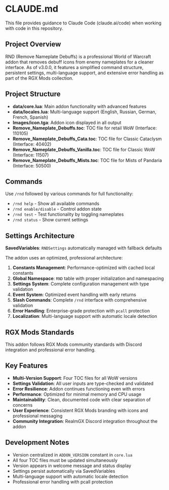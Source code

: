 # CLAUDE.md

This file provides guidance to Claude Code (claude.ai/code) when working with code in this repository.

## Project Overview

RND (Remove Nameplate Debuffs) is a professional World of Warcraft addon that removes debuff icons from enemy nameplates for a cleaner interface. As of v3.0.0, it features a simplified command structure, persistent settings, multi-language support, and extensive error handling as part of the RGX Mods collection.

## Project Structure

- **data/core.lua**: Main addon functionality with advanced features
- **data/locales.lua**: Multi-language support (English, Russian, German, French, Spanish)
- **Images/icon.tga**: Addon icon displayed in all output
- **Remove_Nameplate_Debuffs.toc**: TOC file for retail WoW (Interface: 110105)
- **Remove_Nameplate_Debuffs_Cata.toc**: TOC file for Classic Cataclysm (Interface: 40402)
- **Remove_Nameplate_Debuffs_Vanilla.toc**: TOC file for Classic WoW (Interface: 11507)
- **Remove_Nameplate_Debuffs_Mists.toc**: TOC file for Mists of Pandaria (Interface: 50500)

## Commands

Use `/rnd` followed by various commands for full functionality:

- `/rnd help` - Show all available commands
- `/rnd enable/disable` - Control addon state
- `/rnd test` - Test functionality by toggling nameplates
- `/rnd status` - Show current settings

## Settings Architecture

**SavedVariables**: `RNDSettings` automatically managed with fallback defaults

The addon uses an optimized, professional architecture:

1. **Constants Management**: Performance-optimized with cached local constants
2. **Global Namespace**: `RND` table with proper initialization and namespacing
3. **Settings System**: Complete configuration management with type validation
4. **Event System**: Optimized event handling with early returns
5. **Slash Commands**: Complete `/rnd` interface with comprehensive validation
6. **Error Handling**: Enterprise-grade protection with `pcall` protection
7. **Localization**: Multi-language support with automatic locale detection

## RGX Mods Standards

This addon follows RGX Mods community standards with Discord integration and professional error handling.

## Key Features

- **Multi-Version Support**: Four TOC files for all WoW versions
- **Settings Validation**: All user inputs are type-checked and validated
- **Error Resilience**: Addon continues functioning even with errors
- **Performance**: Optimized for minimal memory and CPU usage
- **Maintainability**: Clean, documented code with clear separation of concerns
- **User Experience**: Consistent RGX Mods branding with icons and professional messaging
- **Community Integration**: RealmGX Discord integration throughout the addon

## Development Notes

- Version centralized in `ADDON_VERSION` constant in `core.lua`
- All four TOC files must be updated simultaneously
- Version appears in welcome message and status display
- Settings persist automatically via SavedVariables
- Multi-language support with automatic locale detection
- Professional error handling with pcall protection